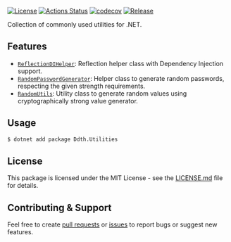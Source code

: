 [![License](https://img.shields.io/badge/license-MIT-blue.svg)](https://opensource.org/licenses/MIT)
[![Actions Status](https://github.com/DDTH/Ddth.Utilities/workflows/ci/badge.svg)](https://github.com/DDTH/Ddth.Utilities/actions)
[![codecov](https://codecov.io/gh/DDTH/Ddth.Utilities/graph/badge.svg)](https://codecov.io/gh/DDTH/Ddth.Utilities)
[![Release](https://img.shields.io/github/release/DDTH/Ddth.Utilities.svg?style=flat-square)](RELEASE-NOTES.md)

Collection of commonly used utilities for .NET.

## Features

- [`ReflectionDIHelper`](https://github.com/DDTH/Ddth.Utilities/blob/main/Ddth.Utilities/ReflectionDIHelper.cs): Reflection helper class with Dependency Injection support.
- [`RandomPasswordGenerator`](https://github.com/DDTH/Ddth.Utilities/blob/main/Ddth.Utilities/RandomPasswordGenerator.cs): Helper class to generate random passwords, respecting the given strength requirements.
- [`RandomUtils`](https://github.com/DDTH/Ddth.Utilities/blob/main/Ddth.Utilities/RandomUtils.cs): Utility class to generate random values using cryptographically strong value generator.

## Usage

```sh
$ dotnet add package Ddth.Utilities
```

## License

This package is licensed under the MIT License - see the [LICENSE.md](LICENSE.md) file for details.

## Contributing & Support

Feel free to create [pull requests](https://github.com/DDTH/Ddth.Utilities/compare/contrib_wait_to_merge...) or [issues](https://github.com/DDTH/Ddth.Utilities/issues) to report bugs or suggest new features.
